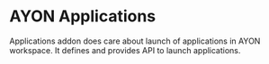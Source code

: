 # AYON Applications
Applications addon does care about launch of applications in AYON workspace. It defines and provides API to launch applications.
